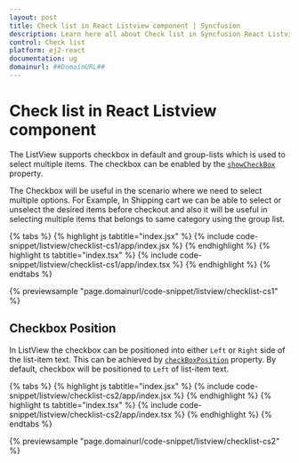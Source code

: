 ```yaml
---
layout: post
title: Check list in React Listview component | Syncfusion
description: Learn here all about Check list in Syncfusion React Listview component of Syncfusion Essential JS 2 and more.
control: Check list 
platform: ej2-react
documentation: ug
domainurl: ##DomainURL##
---
```


# Check list in React Listview component

The ListView supports checkbox in default and group-lists which is used to select multiple items. The checkbox can be enabled by the [`showCheckBox`](https://ej2.syncfusion.com/react/documentation/api/list-view/#showcheckbox) property.

The Checkbox will be useful in the scenario where we need to select multiple options. For Example, In Shipping cart we can be able to select or unselect the desired items before checkout and also it will be useful in selecting multiple items that belongs to same category using the group list.

{% tabs %}
{% highlight js tabtitle="index.jsx" %}
{% include code-snippet/listview/checklist-cs1/app/index.jsx %}
{% endhighlight %}
{% highlight ts tabtitle="index.tsx" %}
{% include code-snippet/listview/checklist-cs1/app/index.tsx %}
{% endhighlight %}
{% endtabs %}

 {% previewsample "page.domainurl/code-snippet/listview/checklist-cs1" %}

## Checkbox Position

In ListView the checkbox can be positioned into either `Left` or `Right` side of the list-item text. This can be achieved by [`checkBoxPosition`](https://ej2.syncfusion.com/react/documentation/api/list-view/#checkboxposition) property. By default, checkbox will be positioned to `Left` of list-item text.

{% tabs %}
{% highlight js tabtitle="index.jsx" %}
{% include code-snippet/listview/checklist-cs2/app/index.jsx %}
{% endhighlight %}
{% highlight ts tabtitle="index.tsx" %}
{% include code-snippet/listview/checklist-cs2/app/index.tsx %}
{% endhighlight %}
{% endtabs %}

 {% previewsample "page.domainurl/code-snippet/listview/checklist-cs2" %}
